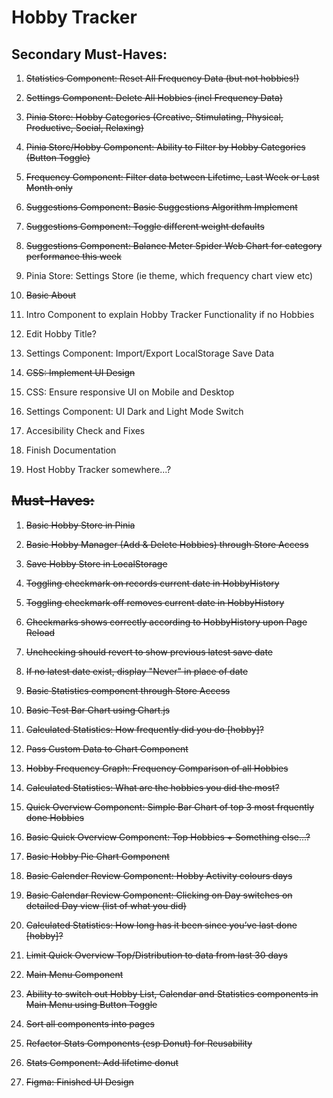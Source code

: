 # Hobby Tracker

## Secondary Must-Haves:

1. ~~Statistics Component: Reset All Frequency Data (but not hobbies!)~~

1. ~~Settings Component: Delete All Hobbies (incl Frequency Data)~~

1. ~~Pinia Store: Hobby Categories (Creative, Stimulating, Physical, Productive, Social, Relaxing)~~

1. ~~Pinia Store/Hobby Component: Ability to Filter by Hobby Categories (Button Toggle)~~

1. ~~Frequency Component: Filter data between Lifetime, Last Week or Last Month only~~

1. ~~Suggestions Component: Basic Suggestions Algorithm Implement~~

1. ~~Suggestions Component: Toggle different weight defaults~~

1. ~~Suggestions Component: Balance Meter Spider Web Chart for category performance this week~~

1. Pinia Store: Settings Store (ie theme, which frequency chart view etc)

1. ~~Basic About~~

1. Intro Component to explain Hobby Tracker Functionality if no Hobbies

1. Edit Hobby Title?

1. Settings Component: Import/Export LocalStorage Save Data

1. ~~CSS: Implement UI Design~~

1. CSS: Ensure responsive UI on Mobile and Desktop

1. Settings Component: UI Dark and Light Mode Switch

1. Accesibility Check and Fixes

1. Finish Documentation

1. Host Hobby Tracker somewhere...?

## ~~Must-Haves:~~

1. ~~Basic Hobby Store in Pinia~~

1. ~~Basic Hobby Manager (Add & Delete Hobbies) through Store Access~~

1. ~~Save Hobby Store in LocalStorage~~

1. ~~Toggling checkmark on records current date in HobbyHistory~~

1. ~~Toggling checkmark off removes current date in HobbyHistory~~

1. ~~Checkmarks shows correctly according to HobbyHistory upon Page Reload~~

1. ~~Unchecking should revert to show previous latest save date~~

1. ~~If no latest date exist, display "Never" in place of date~~

1. ~~Basic Statistics component through Store Access~~

1. ~~Basic Test Bar Chart using Chart.js~~

1. ~~Calculated Statistics: How frequently did you do [hobby]?~~

1. ~~Pass Custom Data to Chart Component~~

1. ~~Hobby Frequency Graph: Frequency Comparison of all Hobbies~~

1. ~~Calculated Statistics: What are the hobbies you did the most?~~

1. ~~Quick Overview Component: Simple Bar Chart of top 3 most frquently done Hobbies~~

1. ~~Basic Quick Overview Component: Top Hobbies + Something else...?~~

1. ~~Basic Hobby Pie Chart Component~~

1. ~~Basic Calender Review Component: Hobby Activity colours days~~

1. ~~Basic Calendar Review Component: Clicking on Day switches on detailed Day view (list of what you did)~~

1. ~~Calculated Statistics: How long has it been since you’ve last done [hobby]?~~

1. ~~Limit Quick Overview Top/Distribution to data from last 30 days~~

1. ~~Main Menu Component~~

1. ~~Ability to switch out Hobby List, Calendar and Statistics components in Main Menu using Button Toggle~~

1. ~~Sort all components into pages~~

1. ~~Refactor Stats Components (esp Donut) for Reusability~~

1. ~~Stats Component: Add lifetime donut~~

1. ~~Figma: Finished UI Design~~


